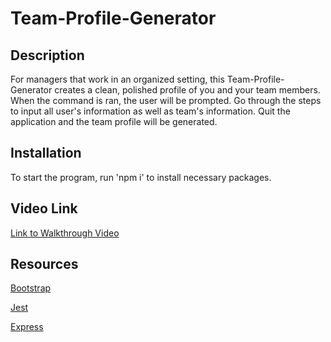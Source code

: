 # Team-Profile-Generator

## Description

For managers that work in an organized setting, this Team-Profile-Generator creates a clean, polished profile of you and your team members. When the command is ran, the user will be prompted. Go through the steps to input all user's information as well as team's information. Quit the application and the team profile will be generated.

## Installation

To start the program, run 'npm i' to install necessary packages.

## Video Link

[Link to Walkthrough Video]()

## Resources

[Bootstrap](https://getbootstrap.com/docs/5.1/getting-started/introduction/)

[Jest](https://www.npmjs.com/package/jest)

[Express](https://www.npmjs.com/package/express)